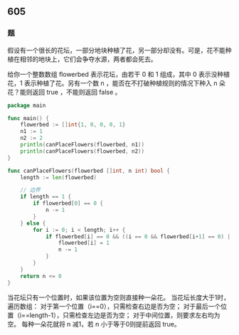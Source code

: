 ## 605

### 题
假设有一个很长的花坛，一部分地块种植了花，另一部分却没有。可是，花不能种植在相邻的地块上，它们会争夺水源，两者都会死去。

给你一个整数数组 flowerbed 表示花坛，由若干 0 和 1 组成，其中 0 表示没种植花，1 表示种植了花。另有一个数 n ，能否在不打破种植规则的情况下种入 n 朵花？能则返回 true ，不能则返回 false 。

```go
package main

func main() {
	flowerbed := []int{1, 0, 0, 0, 1}
	n1 := 1
	n2 := 2
	println(canPlaceFlowers(flowerbed, n1))
	println(canPlaceFlowers(flowerbed, n2))
}

func canPlaceFlowers(flowerbed []int, n int) bool {
	length := len(flowerbed)

	// 边界
	if length == 1 {
		if flowerbed[0] == 0 {
			n -= 1
		}
	} else {
		for i := 0; i < length; i++ {
			if flowerbed[i] == 0 && ((i == 0 && flowerbed[i+1] == 0) || (i == length-1 && flowerbed[i-1] == 0) || (i > 0 && i < length-1 && flowerbed[i-1] == 0 && flowerbed[i+1] == 0)) {
				flowerbed[i] = 1
				n -= 1
			}
		}
	}
	return n <= 0
}

```
当花坛只有一个位置时，如果该位置为空则直接种一朵花。
当花坛长度大于1时，遍历数组：
对于第一个位置（i==0），只需检查右边是否为空；
对于最后一个位置（i==length-1），只需检查左边是否为空；
对于中间位置，则要求左右均为空。
每种一朵花就将 n 减1，若 n 小于等于0则提前返回 true。